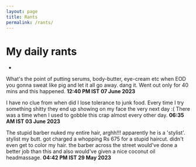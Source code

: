 ```yaml
---
layout: page
title: Rants
permalink: /rants/
---
```


# My daily rants 
-
What's the point of putting serums, body-butter, eye-cream etc when EOD you gonna sweat like pig and let it all go away. dang it. Went out only for 40 mins and this happened.
**12:40 PM IST 07 June 2023**

I have no clue from when did I lose tolerance to junk food. Every time I try something shitty they end up showing on my face the very next day :( There was a time when I used to gobble this crap almost every other day.
**06:35 AM IST 03 June 2023**

The stupid barber nuked my entire hair, arghh!!! apparently he is a 'stylist'. stylist my butt. got charged a whopping Rs 675 for a stupid haircut. didn't even get to color my hair. the barber across the street would've done a better job than this and also would've given a nice coconut oil headmassage.
**04:42 PM IST 29 May 2023**


